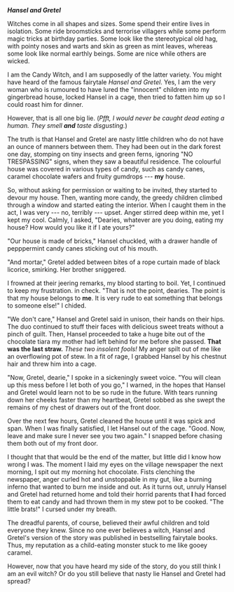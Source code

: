 _**Hansel and Gretel**_


Witches come in all shapes and sizes. Some spend their entire lives in isolation. Some ride broomsticks and terrorise villagers while some perform magic tricks at birthday parties. Some look like the stereotypical old hag, with pointy noses and warts and skin as green as mint leaves, whereas some look like normal earthly beings. Some are nice while others are wicked.

I am the Candy Witch, and I am supposedly of the latter variety. You might have heard of the famous fairytale _Hansel and Gretel_. Yes, I am the very woman who is rumoured to have lured the "innocent" children into my gingerbread house, locked Hansel in a cage, then tried to fatten him up so I could roast him for dinner.

However, that is all one big lie. (_Pfft, I would never be caught dead eating a human. They smell **and** taste disgusting._)

The truth is that Hansel and Gretel are nasty little children who do not have an ounce of manners between them. They had been out in the dark forest one day, stomping on tiny insects and green ferns, ignoring "NO TRESPASSING" signs, when they saw a beautiful residence. The colourful house was covered in various types of candy, such as candy canes, caramel chocolate wafers and fruity gumdrops --- **my** house.

So, without asking for permission or waiting to be invited, they started to devour my house. Then, wanting more candy, the greedy children climbed through a window and started eating the interior. When I caught them in the act, I was very --- no, terribly --- upset. Anger stirred deep within me, yet I kept my cool. Calmly, I asked, "Dearies, whatever are you doing, eating my house? How would you like it if I ate yours?"

"Our house is made of bricks," Hansel chuckled, with a drawer handle of pepppermint candy canes sticking out of his mouth.

"And mortar," Gretel added between bites of a rope curtain made of black licorice, smirking. Her brother sniggered.

I frowned at their jeering remarks, my blood starting to boil. Yet, I continued to keep my frustration. in check. "That is not the point, dearies. The point is that my house belongs to **me**. It is very rude to eat something that belongs to someone else!" I chided.

"We don't care," Hansel and Gretel said in unison, their hands on their hips. The duo continued to stuff their faces with delicious sweet treats without a pinch of guilt. Then, Hansel proceeded to take a huge bite out of the chocolate tiara my mother had left behind for me before she passed. **That was the last straw.** _These two insolent fools!_ My anger spilt out of me like an overflowing pot of stew. In a fit of rage, I grabbed Hansel by his chestnut hair and threw him into a cage.

"Now, Gretel, dearie," I spoke in a sickeningly sweet voice. "You will clean up this mess before I let both of you go," I warned, in the hopes that Hansel and Gretel would learn not to be so rude in the future. With tears running down her cheeks faster than my heartbeat, Gretel sobbed as she swept the remains of my chest of drawers out of the front door.

Over the next few hours, Gretel cleaned the house until it was spick and span. When I was finally satisfied, I let Hansel out of the cage. "Good. Now, leave and make sure I never see you two again." I snapped before chasing them both out of my front door.

I thought that that would be the end of the matter, but little did I know how wrong I was. The moment I laid my eyes on the village newspaper the next morning, I spit out my morning hot chocolate. Fists clenching the newspaper, anger curled hot and unstoppable in my gut, like a burning inferno that wanted to burn me inside and out.  As it turns out, unruly Hansel and Gretel had returned home and told their horrid parents that **I** had forced them to eat candy and had thrown them in my stew pot to be cooked. "The little brats!" I cursed under my breath. 

The dreadful parents, of course, believed their awful children and told everyone they knew. Since no one ever believes a witch, Hansel and Gretel's version of the story was published in bestselling fairytale books. Thus, my reputation as a child-eating monster stuck to me like gooey caramel.

However, now that you have heard my side of the story, do you still think I am an evil witch? Or do you still believe that nasty lie Hansel and Gretel had spread?

